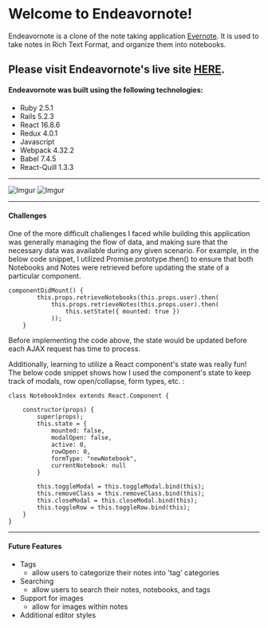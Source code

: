# Welcome to Endeavornote!

Endeavornote is a clone of the note taking application [Evernote](http://evernote.com/). It is used
to take notes in Rich Text Format, and organize them into notebooks.

Please visit Endeavornote's live site [HERE](https://endeavornote.herokuapp.com/#/).
----
#### Endeavornote was built using the following technologies: ####

* Ruby 2.5.1
* Rails 5.2.3
* React 16.8.6
* Redux 4.0.1
* Javascript
* Webpack 4.32.2
* Babel 7.4.5
* React-Quill 1.3.3


----

![Imgur](https://i.imgur.com/rYCcQVl.png)
![Imgur](https://i.imgur.com/01AirfZ.png)

----
#### Challenges ####

One of the more difficult challenges I faced while building this application was generally managing the
flow of data, and making sure that the necessary data was available during any given scenario. For
example, in the below code snippet, I utilized Promise.prototype.then() to ensure that both Notebooks
and Notes were retrieved before updating the state of a particular component.

```
componentDidMount() {
        this.props.retrieveNotebooks(this.props.user).then(
            this.props.retrieveNotes(this.props.user).then(
                this.setState({ mounted: true })
            ));   
    }
```
Before implementing the code above, the state would be updated before each AJAX request has time to process.

Additionally, learning to utilize a React component's state was really fun! The below code snippet shows how I used the component's state to keep track of modals, row open/collapse, form types, etc. :

```
class NotebookIndex extends React.Component {

    constructor(props) {
        super(props);
        this.state = { 
            mounted: false, 
            modalOpen: false, 
            active: 0,
            rowOpen: 0, 
            formType: "newNotebook", 
            currentNotebook: null 
        }

        this.toggleModal = this.toggleModal.bind(this);
        this.removeClass = this.removeClass.bind(this);
        this.closeModal = this.closeModal.bind(this);
        this.toggleRow = this.toggleRow.bind(this);
    }
}
```

----
#### Future Features ####

* Tags
  * allow users to categorize their notes into 'tag' categories
* Searching
  * allow users to search their notes, notebooks, and tags
* Support for images
  * allow for images within notes
* Additional editor styles
